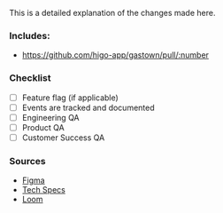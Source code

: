 This is a detailed explanation of the changes made here.

### Includes:
- https://github.com/higo-app/gastown/pull/:number

### Checklist
- [ ] Feature flag (if applicable)
- [ ] Events are tracked and documented
- [ ] Engineering QA
- [ ] Product QA
- [ ] Customer Success QA

### Sources
* [Figma]()
* [Tech Specs]()
* [Loom]()

